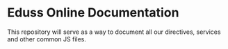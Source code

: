 Eduss Online Documentation
=======

This repository will serve as a way to document all our directives, services and other common JS files.


